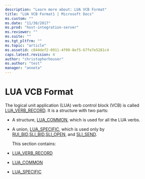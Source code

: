 ```yaml
---
description: "Learn more about: LUA VCB Format"
title: "LUA VCB Format1 | Microsoft Docs"
ms.custom: ""
ms.date: "11/30/2017"
ms.prod: "host-integration-server"
ms.reviewer: ""
ms.suite: ""
ms.tgt_pltfrm: ""
ms.topic: "article"
ms.assetid: c844def2-0911-4f09-8ef5-67fe7e5281c4
caps.latest.revision: 4
author: "christopherhouser"
ms.author: "test"
manager: "anneta"
---
```

# LUA VCB Format
The logical unit application (LUA) verb control block (VCB) is called [LUA_VERB_RECORD](../core/lua-verb-record2.md). It is a structure with two parts:  

- A structure, [LUA_COMMON](../core/lua-common1.md), which is used for all the LUA verbs.  

- A union, [LUA_SPECIFIC](../core/lua-specific1.md), which is used only by [RUI_BID](./rui-bid1.md),[SLI_BID](./sli-bid2.md),[SLI_OPEN](../core/sli-open2.md), and [SLI_SEND](./sli-send2.md).  

  This section contains:  

- [LUA_VERB_RECORD](../core/lua-verb-record2.md)  

- [LUA_COMMON](../core/lua-common1.md)  

- [LUA_SPECIFIC](../core/lua-specific1.md)
